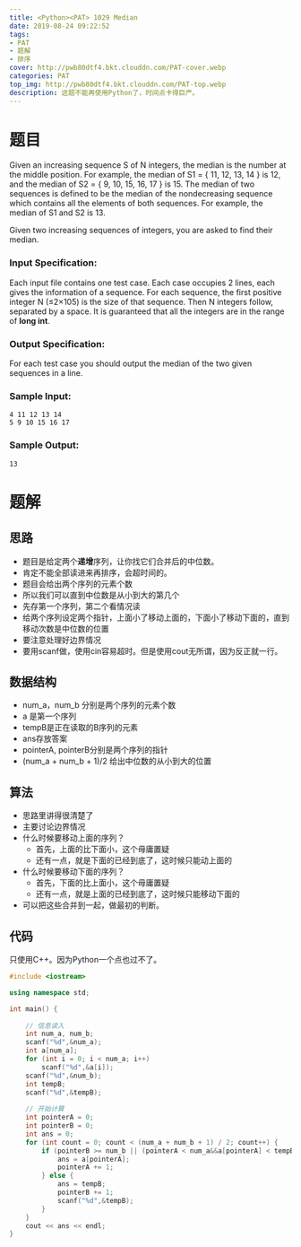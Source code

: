 ```yaml
---
title: <Python><PAT> 1029 Median
date: 2019-08-24 09:22:52
tags: 
- PAT
- 题解
- 排序
cover: http://pwb80dtf4.bkt.clouddn.com/PAT-cover.webp
categories: PAT
top_img: http://pwb80dtf4.bkt.clouddn.com/PAT-top.webp
description: 这题不能再使用Python了，时间点卡得巨严。
---
```


# 题目

Given an increasing sequence S of N integers, the median is the number at the middle position. For example, the median of S1 = { 11, 12, 13, 14 } is 12, and the median of S2 = { 9, 10, 15, 16, 17 } is 15. The median of two sequences is defined to be the median of the nondecreasing sequence which contains all the elements of both sequences. For example, the median of S1 and S2 is 13.

Given two increasing sequences of integers, you are asked to find their median.

### Input Specification:

Each input file contains one test case. Each case occupies 2 lines, each gives the information of a sequence. For each sequence, the first positive integer N (≤2×105) is the size of that sequence. Then N integers follow, separated by a space. It is guaranteed that all the integers are in the range of **long int**.

### Output Specification:

For each test case you should output the median of the two given sequences in a line.

### Sample Input:

```in
4 11 12 13 14
5 9 10 15 16 17
```

### Sample Output:

```out
13
```

# 题解

## 思路

+ 题目是给定两个**递增**序列，让你找它们合并后的中位数。
+ 肯定不能全部读进来再排序，会超时间的。
+ 题目会给出两个序列的元素个数
+ 所以我们可以直到中位数是从小到大的第几个
+ 先存第一个序列，第二个看情况读
+ 给两个序列设定两个指针，上面小了移动上面的，下面小了移动下面的，直到移动次数是中位数的位置
+ 要注意处理好边界情况
+ 要用scanf做，使用cin容易超时。但是使用cout无所谓，因为反正就一行。

## 数据结构

+ num_a，num_b 分别是两个序列的元素个数
+ a 是第一个序列
+ tempB是正在读取的B序列的元素
+ ans存放答案
+ pointerA, pointerB分别是两个序列的指针
+ (num_a + num_b + 1)/2 给出中位数的从小到大的位置

## 算法

+ 思路里讲得很清楚了
+ 主要讨论边界情况
+ 什么时候要移动上面的序列？
  + 首先，上面的比下面小，这个毋庸置疑
  + 还有一点，就是下面的已经到底了，这时候只能动上面的
+ 什么时候要移动下面的序列？
  + 首先，下面的比上面小，这个毋庸置疑
  + 还有一点，就是上面的已经到底了，这时候只能移动下面的
+ 可以把这些合并到一起，做最初的判断。

## 代码

只使用C++。因为Python一个点也过不了。

```c++
#include <iostream>

using namespace std;

int main() {
    
    // 信息读入
    int num_a, num_b;
    scanf("%d",&num_a);
    int a[num_a];
    for (int i = 0; i < num_a; i++)
        scanf("%d",&a[i]);
    scanf("%d",&num_b);
    int tempB;
    scanf("%d",&tempB);
    
    // 开始计算
    int pointerA = 0;
    int pointerB = 0;
    int ans = 0;
    for (int count = 0; count < (num_a + num_b + 1) / 2; count++) {
        if (pointerB >= num_b || (pointerA < num_a&&a[pointerA] < tempB)) {
            ans = a[pointerA];
            pointerA += 1;
        } else {
            ans = tempB;
            pointerB += 1;
            scanf("%d",&tempB);
        }
    }
    cout << ans << endl;
}
```

